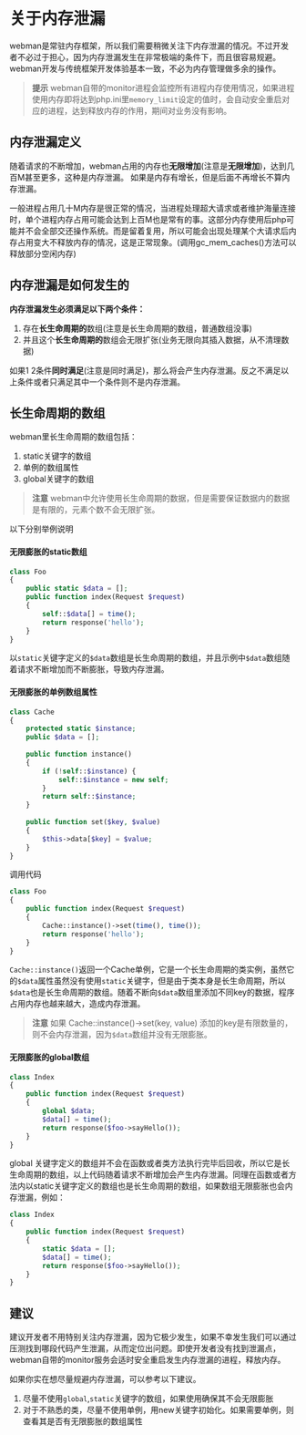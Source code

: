 # 关于内存泄漏
webman是常驻内存框架，所以我们需要稍微关注下内存泄漏的情况。不过开发者不必过于担心，因为内存泄漏发生在非常极端的条件下，而且很容易规避。webman开发与传统框架开发体验基本一致，不必为内存管理做多余的操作。

> **提示**
> webman自带的monitor进程会监控所有进程内存使用情况，如果进程使用内存即将达到php.ini里`memory_limit`设定的值时，会自动安全重启对应的进程，达到释放内存的作用，期间对业务没有影响。

## 内存泄漏定义
随着请求的不断增加，webman占用的内存也**无限增加**(注意是**无限增加**)，达到几百M甚至更多，这种是内存泄漏。
如果是内存有增长，但是后面不再增长不算内存泄漏。

一般进程占用几十M内存是很正常的情况，当进程处理超大请求或者维护海量连接时，单个进程内存占用可能会达到上百M也是常有的事。这部分内存使用后php可能并不会全部交还操作系统。而是留着复用，所以可能会出现处理某个大请求后内存占用变大不释放内存的情况，这是正常现象。(调用gc_mem_caches()方法可以释放部分空闲内存)


## 内存泄漏是如何发生的
**内存泄漏发生必须满足以下两个条件：**
1. 存在**长生命周期的**数组(注意是长生命周期的数组，普通数组没事)
2. 并且这个**长生命周期的**数组会无限扩张(业务无限向其插入数据，从不清理数据)

如果1 2条件**同时满足**(注意是同时满足)，那么将会产生内存泄漏。反之不满足以上条件或者只满足其中一个条件则不是内存泄漏。


## 长生命周期的数组

webman里长生命周期的数组包括：
1. static关键字的数组
2. 单例的数组属性
3. global关键字的数组


> **注意**
> webman中允许使用长生命周期的数据，但是需要保证数据内的数据是有限的，元素个数不会无限扩张。


以下分别举例说明

#### 无限膨胀的static数组
```php
class Foo
{
    public static $data = [];
    public function index(Request $request)
    {
        self::$data[] = time();
        return response('hello');
    }
}
```

以`static`关键字定义的`$data`数组是长生命周期的数组，并且示例中`$data`数组随着请求不断增加而不断膨胀，导致内存泄漏。

#### 无限膨胀的单例数组属性
```php
class Cache
{
    protected static $instance;
    public $data = [];
    
    public function instance()
    {
        if (!self::$instance) {
            self::$instance = new self;
        }
        return self::$instance;
    }
    
    public function set($key, $value)
    {
        $this->data[$key] = $value;
    }
}
```

调用代码
```php
class Foo
{
    public function index(Request $request)
    {
        Cache::instance()->set(time(), time());
        return response('hello');
    }
}
```

`Cache::instance()`返回一个Cache单例，它是一个长生命周期的类实例，虽然它的`$data`属性虽然没有使用`static`关键字，但是由于类本身是长生命周期，所以`$data`也是长生命周期的数组。随着不断向`$data`数组里添加不同key的数据，程序占用内存也越来越大，造成内存泄漏。

> **注意**
> 如果 Cache::instance()->set(key, value) 添加的key是有限数量的，则不会内存泄漏，因为`$data`数组并没有无限膨胀。

#### 无限膨胀的global数组
```php
class Index
{
    public function index(Request $request)
    {
        global $data;
        $data[] = time();
        return response($foo->sayHello());
    }
}
```
global 关键字定义的数组并不会在函数或者类方法执行完毕后回收，所以它是长生命周期的数组，以上代码随着请求不断增加会产生内存泄漏。同理在函数或者方法内以static关键字定义的数组也是长生命周期的数组，如果数组无限膨胀也会内存泄漏，例如：
```php
class Index
{
    public function index(Request $request)
    {
        static $data = [];
        $data[] = time();
        return response($foo->sayHello());
    }
}
```

## 建议
建议开发者不用特别关注内存泄漏，因为它极少发生，如果不幸发生我们可以通过压测找到哪段代码产生泄漏，从而定位出问题。即使开发者没有找到泄漏点，webman自带的monitor服务会适时安全重启发生内存泄漏的进程，释放内存。

如果你实在想尽量规避内存泄漏，可以参考以下建议。
1. 尽量不使用`global`,`static`关键字的数组，如果使用确保其不会无限膨胀
2. 对于不熟悉的类，尽量不使用单例，用new关键字初始化。如果需要单例，则查看其是否有无限膨胀的数组属性

